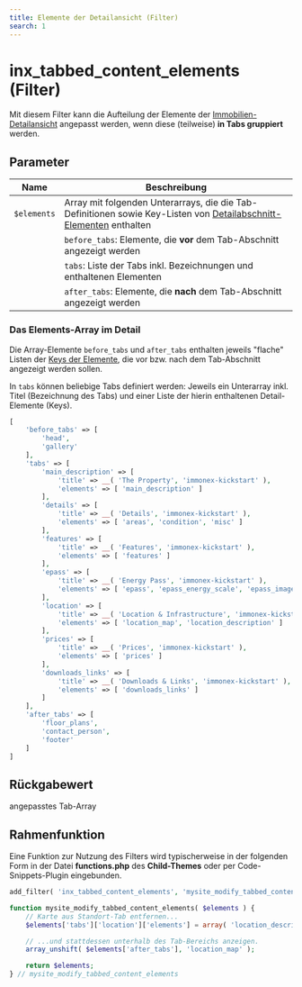 ```yaml
---
title: Elemente der Detailansicht (Filter)
search: 1
---
```


# inx_tabbed_content_elements (Filter)

Mit diesem Filter kann die Aufteilung der Elemente der [Immobilien-Detailansicht](../komponenten/detailansicht.html) angepasst werden, wenn diese (teilweise) **in Tabs gruppiert** werden.

## Parameter

| Name | Beschreibung |
| ---- | ------------ |
| `$elements` | Array mit folgenden Unterarrays, die die Tab-Definitionen sowie Key-Listen von [Detailabschnitt-Elementen](../komponenten/detailansicht.html#Elemente-Detail-Abschnitte) enthalten |
| | `before_tabs`: Elemente, die **vor** dem Tab-Abschnitt angezeigt werden |
| | `tabs`: Liste der Tabs inkl. Bezeichnungen und enthaltenen Elementen |
| | `after_tabs`: Elemente, die **nach** dem Tab-Abschnitt angezeigt werden |

### Das Elements-Array im Detail

Die Array-Elemente `before_tabs` und `after_tabs` enthalten jeweils "flache" Listen der [Keys der Elemente](../komponenten/detailansicht.html#Elemente-Detail-Abschnitte), die vor bzw. nach dem Tab-Abschnitt angezeigt werden sollen.

In `tabs` können beliebige Tabs definiert werden: Jeweils ein Unterarray inkl. Titel (Bezeichnung des Tabs) und einer Liste der hierin enthaltenen Detail-Elemente (Keys).

```php
[
	'before_tabs' => [
		'head',
		'gallery'
	],
	'tabs' => [
		'main_description' => [
			'title' => __( 'The Property', 'immonex-kickstart' ),
			'elements' => [ 'main_description' ]
		],
		'details' => [
			'title' => __( 'Details', 'immonex-kickstart' ),
			'elements' => [ 'areas', 'condition', 'misc' ]
		],
		'features' => [
			'title' => __( 'Features', 'immonex-kickstart' ),
			'elements' => [ 'features' ]
		],
		'epass' => [
			'title' => __( 'Energy Pass', 'immonex-kickstart' ),
			'elements' => [ 'epass', 'epass_energy_scale', 'epass_images' ]
		],
		'location' => [
			'title' => __( 'Location & Infrastructure', 'immonex-kickstart' ),
			'elements' => [ 'location_map', 'location_description' ]
		],
		'prices' => [
			'title' => __( 'Prices', 'immonex-kickstart' ),
			'elements' => [ 'prices' ]
		],
		'downloads_links' => [
			'title' => __( 'Downloads & Links', 'immonex-kickstart' ),
			'elements' => [ 'downloads_links' ]
		]
	],
	'after_tabs' => [
		'floor_plans',
		'contact_person',
		'footer'
	]
]
```

## Rückgabewert

angepasstes Tab-Array

## Rahmenfunktion

Eine Funktion zur Nutzung des Filters wird typischerweise in der folgenden Form in der Datei **functions.php** des **Child-Themes** oder per Code-Snippets-Plugin eingebunden.

```php
add_filter( 'inx_tabbed_content_elements', 'mysite_modify_tabbed_content_elements' );

function mysite_modify_tabbed_content_elements( $elements ) {
	// Karte aus Standort-Tab entfernen...
	$elements['tabs']['location']['elements'] = array( 'location_description' );

	// ...und stattdessen unterhalb des Tab-Bereichs anzeigen.
	array_unshift( $elements['after_tabs'], 'location_map' );

	return $elements;
} // mysite_modify_tabbed_content_elements
```